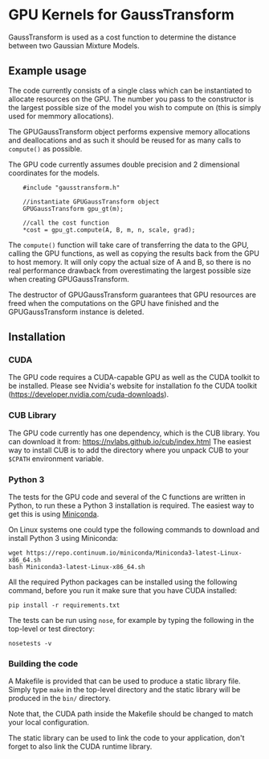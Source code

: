 # GPU Kernels for GaussTransform

GaussTransform is used as a cost function to determine the distance between two Gaussian 
Mixture Models.


## Example usage

The code currently consists of a single class which can be instantiated to allocate
resources on the GPU. The number you pass to the constructor is the largest possible
size of the model you wish to compute on (this is simply used for memmory allocations).

The GPUGaussTransform object performs expensive memory allocations and deallocations and
as such it should be reused for as many calls to ``compute()`` as possible.

The GPU code currently assumes double precision and 2 dimensional coordinates for the models.

```
    #include "gausstransform.h"

    //instantiate GPUGaussTransform object
    GPUGaussTransform gpu_gt(m);

    //call the cost function
    *cost = gpu_gt.compute(A, B, m, n, scale, grad);

```

The ``compute()`` function will take care of transferring the data to the GPU, calling 
the GPU functions, as well as
copying the results back from the GPU to host memory. It will only copy the actual size of
A and B, so there is no real performance drawback from overestimating the largest possible
size when creating GPUGaussTransform.
 
The destructor of GPUGaussTransform guarantees that GPU resources are freed when
the computations on the GPU have finished and the GPUGaussTransform instance is deleted.


## Installation

### CUDA

The GPU code requires a CUDA-capable GPU as well as the CUDA toolkit to be installed. Please see
Nvidia's website for installation fo the CUDA toolkit (https://developer.nvidia.com/cuda-downloads).

### CUB Library

The GPU code currently has one dependency, which is the CUB library. You can download it from:
https://nvlabs.github.io/cub/index.html
The easiest way to install CUB is to add the directory where you unpack CUB to your
``$CPATH`` environment variable.

### Python 3

The tests for the GPU code and several of the C functions are written in Python, to run these a
Python 3 installation is required. The easiest way to get this is using
[Miniconda](https://conda.io/miniconda.html).

On Linux systems one could type the following commands to download and install Python 3 using Miniconda:
```
wget https://repo.continuum.io/miniconda/Miniconda3-latest-Linux-x86_64.sh
bash Miniconda3-latest-Linux-x86_64.sh
```

All the required Python packages can be installed using the following command, before you run it
make sure that you have CUDA installed:
```
pip install -r requirements.txt
```

The tests can be run using ``nose``, for example by typing the following in the top-level or test
directory:
```
nosetests -v
```

### Building the code

A Makefile is provided that can be used to produce a static library file. 
Simply type ``make`` in the top-level directory and the static library will be produced in the `bin/` directory.

Note that, the CUDA path inside the Makefile should be changed to match your local configuration.

The static library can be used to link the code to your application, don't forget to also link the CUDA runtime library.

